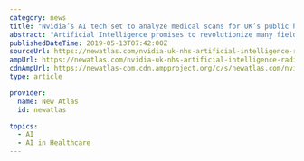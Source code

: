 ```yaml
---
category: news
title: "Nvidia’s AI tech set to analyze medical scans for UK’s public health system"
abstract: "Artificial Intelligence promises to revolutionize many fields, but few as important as healthcare. With the potential to analyze medical imaging faster and more accurately than human beings, the race is on to develop AI that can perform the most time ..."
publishedDateTime: 2019-05-13T07:42:00Z
sourceUrl: https://newatlas.com/nvidia-uk-nhs-artificial-intelligence-radiological-platform/59637/
ampUrl: https://newatlas.com/nvidia-uk-nhs-artificial-intelligence-radiological-platform/59637/?amp=true
cdnAmpUrl: https://newatlas-com.cdn.ampproject.org/c/s/newatlas.com/nvidia-uk-nhs-artificial-intelligence-radiological-platform/59637/?amp=true
type: article

provider:
  name: New Atlas
  id: newatlas

topics:
  - AI
  - AI in Healthcare
---
```

